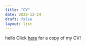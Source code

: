 ```yaml
---
title: "CV"
date: 2023-12-24
draft: false
layout: list
---
```


hello
Click [here](\static\files\CV.pdf) for a copy of my CV!


